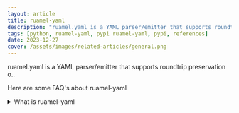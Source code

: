```yaml
---
layout: article
title: ruamel-yaml
description: "ruamel.yaml is a YAML parser/emitter that supports roundtrip preservation o.."
tags: [python, ruamel-yaml, pypi ruamel-yaml, pypi, references]
date: 2023-12-27
cover: /assets/images/related-articles/general.png
---
```


ruamel.yaml is a YAML parser/emitter that supports roundtrip preservation o..

Here are some FAQ's about ruamel-yaml
<details>
<summary>What is ruamel-yaml</summary>
ruamel.yaml is a YAML parser/emitter that supports roundtrip preservation o..
</details>
